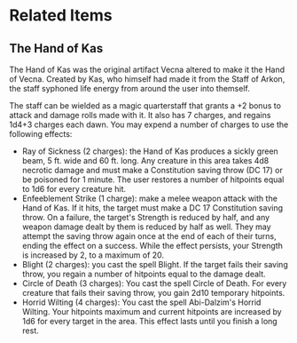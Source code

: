 # Related Items

## The Hand of Kas

The Hand of Kas was the original artifact Vecna altered to make it the Hand of Vecna.
Created by Kas, who himself had made it from the Staff of Arkon, the staff syphoned
life energy from around the user into themself.

The staff can be wielded as a magic quarterstaff that grants a +2 bonus to attack and damage
rolls made with it. It also has 7 charges, and regains 1d4+3 charges each dawn. You may
expend a number of charges to use the following effects:
- Ray of Sickness (2 charges):
  the Hand of Kas produces a sickly green beam, 5 ft. wide and 60 ft. long.
  Any creature in this area takes 4d8 necrotic damage and must make a
  Constitution saving throw (DC 17) or be poisoned for 1 minute. The user
  restores a number of hitpoints equal to 1d6 for every creature hit.
- Enfeeblement Strike (1 charge):
  make a melee weapon attack with the Hand of Kas. If it hits, the target
  must make a DC 17 Constitution saving throw. On a failure, the target's
  Strength is reduced by half, and any weapon damage dealt by them is reduced
  by half as well. They may attempt the saving throw again once at the end of
  each of their turns, ending the effect on a success. While the effect persists,
  your Strength is increased by 2, to a maximum of 20.
- Blight (2 charges):
  you cast the spell Blight. If the target fails their saving throw, you regain
  a number of hitpoints equal to the damage dealt.
- Circle of Death (3 charges):
  You cast the spell Circle of Death. For every creature that fails their saving throw,
  you gain 2d10 temporary hitpoints.
- Horrid Wilting (4 charges):
  You cast the spell Abi-Dalzim's Horrid Wilting. Your hitpoints maximum and current hitpoints are
  increased by 1d6 for every target in the area. This effect lasts until you finish a long rest.
